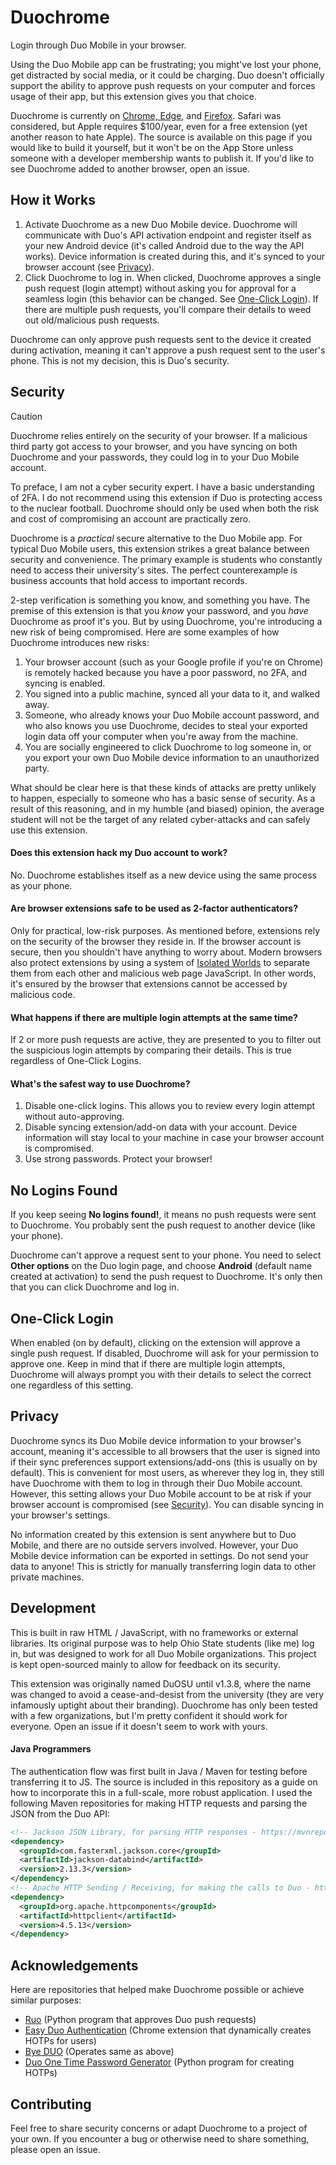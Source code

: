 # Duochrome
Login through Duo Mobile in your browser.

Using the Duo Mobile app can be frustrating; you might've lost your phone, get distracted by social media, or it could be charging. Duo doesn't officially support the ability to approve push requests on your computer and forces usage of their app, but this extension gives you that choice.

Duochrome is currently on [Chrome, Edge](https://chrome.google.com/webstore/detail/duochrome/bnfooenhhgcnhdkdjelgmmkpaemlnoek), and [Firefox](https://addons.mozilla.org/en-US/firefox/addon/duochrome/). Safari was considered, but Apple requires $100/year, even for a free extension (yet another reason to hate Apple). The source is available on this page if you would like to build it yourself, but it won't be on the App Store unless someone with a developer membership wants to publish it. If you'd like to see Duochrome added to another browser, open an issue.

How it Works
------------
1. Activate Duochrome as a new Duo Mobile device. Duochrome will communicate with Duo's API activation endpoint and register itself as your new Android device (it's called Android due to the way the API works). Device information is created during this, and it's synced to your browser account (see [Privacy](#privacy)).
2. Click Duochrome to log in. When clicked, Duochrome approves a single push request (login attempt) without asking you for approval for a seamless login (this behavior can be changed. See [One-Click Login](#one-click-login)). If there are multiple push requests, you'll compare their details to weed out old/malicious push requests.

Duochrome can only approve push requests sent to the device it created during activation, meaning it can't approve a push request sent to the user's phone. This is not my decision, this is Duo's security.

Security
--------
> [!CAUTION]
> Duochrome relies entirely on the security of your browser. If a malicious third party got access to your browser, and you have syncing on both Duochrome and your passwords, they could log in to your Duo Mobile account.

To preface, I am not a cyber security expert. I have a basic understanding of 2FA. I do not recommend using this extension if Duo is protecting access to the nuclear football. Duochrome should only be used when both the risk and cost of compromising an account are practically zero.

Duochrome is a *practical* secure alternative to the Duo Mobile app. For typical Duo Mobile users, this extension strikes a great balance between security and convenience. The primary example is students who constantly need to access their university's sites. The perfect counterexample is business accounts that hold access to important records.<br>

2-step verification is something you know, and something you have. The premise of this extension is that you *know* your password, and you *have* Duochrome as proof it's you. But by using Duochrome, you're introducing a new risk of being compromised. Here are some examples of how Duochrome introduces new risks:
1. Your browser account (such as your Google profile if you're on Chrome) is remotely hacked because you have a poor password, no 2FA, and syncing is enabled.
2. You signed into a public machine, synced all your data to it, and walked away.
3. Someone, who already knows your Duo Mobile account password, and who also knows you use Duochrome, decides to steal your exported login data off your computer when you're away from the machine.
4. You are socially engineered to click Duochrome to log someone in, or you export your own Duo Mobile device information to an unauthorized party.

What should be clear here is that these kinds of attacks are pretty unlikely to happen, especially to someone who has a basic sense of security. As a result of this reasoning, and in my humble (and biased) opinion, the average student will not be the target of any related cyber-attacks and can safely use this extension.

#### Does this extension hack my Duo account to work?
No. Duochrome establishes itself as a new device using the same process as your phone.

#### Are browser extensions safe to be used as 2-factor authenticators?
Only for practical, low-risk purposes. As mentioned before, extensions rely on the security of the browser they reside in. If the browser account is secure, then you shouldn't have anything to worry about. Modern browsers also protect extensions by using a system of [Isolated Worlds](https://developer.chrome.com/docs/extensions/mv3/content_scripts/#isolated_world) to separate them from each other and malicious web page JavaScript. In other words, it's ensured by the browser that extensions cannot be accessed by malicious code.

#### What happens if there are multiple login attempts at the same time?
If 2 or more push requests are active, they are presented to you to filter out the suspicious login attempts by comparing their details. This is true regardless of One-Click Logins.

#### What's the safest way to use Duochrome?
1. Disable one-click logins. This allows you to review every login attempt without auto-approving.
2. Disable syncing extension/add-on data with your account. Device information will stay local to your machine in case your browser account is compromised.
3. Use strong passwords. Protect your browser!

No Logins Found
----------------
If you keep seeing **No logins found!**, it means no push requests were sent to Duochrome. You probably sent the push request to another device (like your phone).

Duochrome can't approve a request sent to your phone. You need to select **Other options** on the Duo login page, and choose **Android** (default name created at activation) to send the push request to Duochrome. It's only then that you can click Duochrome and log in.

One-Click Login
---------------
When enabled (on by default), clicking on the extension will approve a single push request. If disabled, Duochrome will ask for your permission to approve one. Keep in mind that if there are multiple login attempts, Duochrome will always prompt you with their details to select the correct one regardless of this setting.

Privacy
-------
Duochrome syncs its Duo Mobile device information to your browser's account, meaning it's accessible to all browsers that the user is signed into if their sync preferences support extensions/add-ons (this is usually on by default). This is convenient for most users, as wherever they log in, they still have Duochrome with them to log in through their Duo Mobile account. However, this setting allows your Duo Mobile account to be at risk if your browser account is compromised (see [Security](#security)). You can disable syncing in your browser's settings.

No information created by this extension is sent anywhere but to Duo Mobile, and there are no outside servers involved. However, your Duo Mobile device information can be exported in settings. Do not send your data to anyone! This is strictly for manually transferring login data to other private machines.

Development
-----------
This is built in raw HTML / JavaScript, with no frameworks or external libraries. Its original purpose was to help Ohio State students (like me) log in, but was designed to work for all Duo Mobile organizations. This project is kept open-sourced mainly to allow for feedback on its security.

This extension was originally named DuOSU until v1.3.8, where the name was changed to avoid a cease-and-desist from the university (they are very infamously uptight about their branding). Duochrome has only been tested with a few organizations, but I'm pretty confident it should work for everyone. Open an issue if it doesn't seem to work with yours.

#### Java Programmers
The authentication flow was first built in Java / Maven for testing before transferring it to JS. The source is included in this repository as a guide on how to incorporate this in a full-scale, more robust application. I used the following Maven repositories for making HTTP requests and parsing the JSON from the Duo API:

```xml
<!-- Jackson JSON Library, for parsing HTTP responses - https://mvnrepository.com/artifact/com.fasterxml.jackson.core/jackson-core -->
<dependency>
  <groupId>com.fasterxml.jackson.core</groupId>
  <artifactId>jackson-databind</artifactId>
  <version>2.13.3</version>
</dependency>
<!-- Apache HTTP Sending / Receiving, for making the calls to Duo - https://mvnrepository.com/artifact/org.apache.httpcomponents/httpclient -->
<dependency>
  <groupId>org.apache.httpcomponents</groupId>
  <artifactId>httpclient</artifactId>
  <version>4.5.13</version>
</dependency>
```

Acknowledgements
----------------
Here are repositories that helped make Duochrome possible or achieve similar purposes:

- [Ruo](https://github.com/falsidge/ruo) (Python program that approves Duo push requests)
- [Easy Duo Authentication](https://github.com/SparkShen02/Easy-Duo-Authentication) (Chrome extension that dynamically creates HOTPs for users)
- [Bye DUO](https://github.com/yuchenliu15/bye-duo) (Operates same as above)
- [Duo One Time Password Generator](https://github.com/revalo/duo-bypass) (Python program for creating HOTPs)

Contributing
------------
Feel free to share security concerns or adapt Duochrome to a project of your own. If you encounter a bug or otherwise need to share something, please open an issue.
